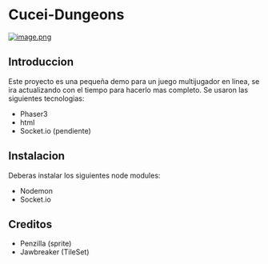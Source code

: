 # Cucei-Dungeons

[![image.png](https://i.postimg.cc/SNvhJ5pg/image.png)](https://postimg.cc/nCB5W3rm)

## Introduccion
Este proyecto es una pequeña demo para un juego multijugador en linea, se ira actualizando con el tiempo para hacerlo mas completo.
Se usaron las siguientes tecnologias:
- Phaser3
- html
- Socket.io (pendiente)

## Instalacion

Deberas instalar los siguientes node modules:
- Nodemon
- Socket.io

## Creditos

- Penzilla (sprite)
- Jawbreaker (TileSet)